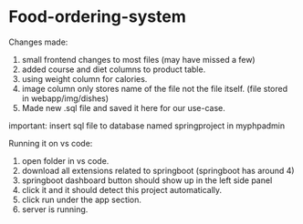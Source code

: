 # Food-ordering-system

Changes made:
1. small frontend changes to most files (may have missed a few)
2. added course and diet columns to product table.
3. using weight column for calories.
4. image column only stores name of the file not the file itself. (file stored in webapp/img/dishes)
5. Made new .sql file and saved it here for our use-case.

important: insert sql file to database named springproject in myphpadmin

Running it on vs code:
1. open folder in vs code.
2. download all extensions related to springboot (springboot has around 4)
3. springboot dashboard button should show up in the left side panel
4. click it and it should detect this project automatically. 
5. click run under the app section.
6. server is running.
